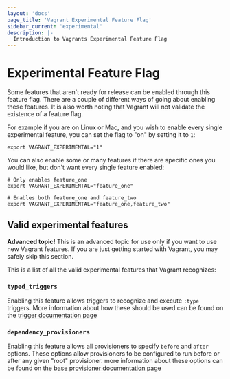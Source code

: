 ```yaml
---
layout: 'docs'
page_title: 'Vagrant Experimental Feature Flag'
sidebar_current: 'experimental'
description: |-
  Introduction to Vagrants Experimental Feature Flag
---
```


# Experimental Feature Flag

Some features that aren't ready for release can be enabled through this feature
flag. There are a couple of different ways of going about enabling these features.
It is also worth noting that Vagrant will not validate the existence of a feature
flag.

For example if you are on Linux or Mac, and you wish to enable every single experimental feature, you can set the flag
to "on" by setting it to `1`:

```shell
export VAGRANT_EXPERIMENTAL="1"
```

You can also enable some or many features if there are specific ones you would like,
but don't want every single feature enabled:

```shell
# Only enables feature_one
export VAGRANT_EXPERIMENTAL="feature_one"
```

```shell
# Enables both feature_one and feature_two
export VAGRANT_EXPERIMENTAL="feature_one,feature_two"
```

## Valid experimental features

<div class="alert alert-warning">
  <strong>Advanced topic!</strong> This is an advanced topic for use only if
  you want to use new Vagrant features. If you are just getting
  started with Vagrant, you may safely skip this section.
</div>

This is a list of all the valid experimental features that Vagrant recognizes:

### `typed_triggers`

Enabling this feature allows triggers to recognize and execute `:type` triggers.
More information about how these should be used can be found on the [trigger documentation page](/docs/triggers/configuration.html#trigger-types)

### `dependency_provisioners`

Enabling this feature allows all provisioners to specify `before` and `after`
options. These options allow provisioners to be configured to run before or after
any given "root" provisioner. more information about these options can be found
on the [base provisioner documentation page](/docs/provisioning/basic_usage.html)
